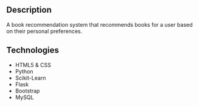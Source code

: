 ## Description ##

A book recommendation system that recommends books for a user based on their personal preferences.


## Technologies ##

- HTML5 & CSS
- Python
- Scikit-Learn
- Flask
- Bootstrap
- MySQL
